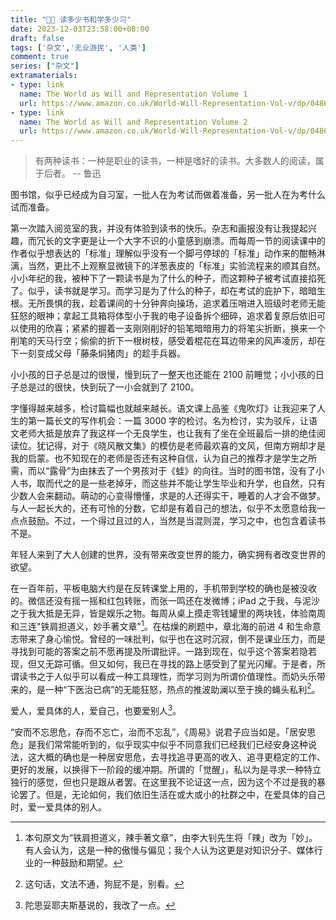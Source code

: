 ```yaml
---
title: "👨‍🎓 读多少书和学多少习"
date: 2023-12-03T23:58:00+08:00
draft: false
tags: ['杂文','无业游民', '人类']
comment: true
series: ["杂文"]
extramaterials:
- type: link
  name: The World as Will and Representation Volume 1 
  url: https://www.amazon.co.uk/World-Will-Representation-Vol-v/dp/0486217612/ref=sr_1_1?crid=1SW0SHHG1HZOD&keywords=Arthur+Schopenhauer&qid=1701650013&sprefix=arthur+schopenhauer%2Caps%2C48&sr=8-1
- type: link
  name: The World as Will and Representation Volume 2
  url: https://www.amazon.co.uk/World-Will-Representation-Vol-v/dp/0486217620/ref=sr_1_2?crid=332DVCSOBSTMW&keywords=The+World+as+Will+and+Representation&qid=1701650047&sprefix=the+world+as+will+and+representation%2Caps%2C57&sr=8-2
---
```


> 有两种读书：一种是职业的读书，一种是嗜好的读书。大多数人的阅读，属于后者。 -- 鲁迅

图书馆，似乎已经成为自习室，一批人在为考试而做着准备，另一批人在为考什么试而准备。

第一次踏入阅览室的我，并没有体验到读书的快乐。杂志和画报没有让我提起兴趣，而冗长的文字更是让一个大字不识的小童感到崩溃。而每周一节的阅读课中的作者似乎想表达的「标准」理解似乎没有一个脚弓停球的「标准」动作来的酣畅淋漓，当然，更比不上观察显微镜下的洋葱表皮的「标准」实验流程来的顺其自然。小小年纪的我，被种下了一颗读书是为了什么的种子，而这颗种子被考试直接掐死了。似乎，读书就是学习。而学习是为了什么的种子，却在考试的庇护下，暗暗生根。无所畏惧的我，趁着课间的十分钟奔向操场，追求着压哨进入班级时老师无能狂怒的眼神；拿起工具箱将体型小于我的电子设备拆个细碎，追求着复原后依旧可以使用的欣喜；紧紧的握着一支刚刚削好的铅笔暗暗用力的将笔尖折断，换来一个削笔的天马行空；偷偷的折下一根树枝，感受着棍花在耳边带来的风声凌厉，却在下一刻变成父母「藤条焖猪肉」的趁手兵器。

小小孩的日子总是过的很慢，慢到玩了一整天也还能在 2100 前睡觉；小小孩的日子总是过的很快，快到玩了一小会就到了 2100。

字懂得越来越多，检讨篇幅也就越来越长。语文课上品鉴《鬼吹灯》让我迎来了人生的第一篇长文的写作机会：一篇 3000 字的检讨。名为检讨，实为驳斥，让语文老师大抵是放弃了我这样一个无良学生，也让我有了坐在全班最后一排的绝佳阅读位。犹记得，对于《晓风散文集》的模仿是老师最欢喜的文风，但南方朔却才是我的启蒙。也不知现在的老师是否还有这种自信，认为自己的推荐才是学生之所需，而以“露骨”为由抹去了一个男孩对于《蛙》的向往。当时的图书馆，没有了小人书，取而代之的是一些老掉牙，而这些并不能让学生毕业和升学，也自然，只有少数人会来翻动。萌动的心变得懵懂，求是的人还得实干，睡着的人才会不做梦。与人一起长大的，还有可怜的分数，它却是有着自己的想法，似乎不太愿意给我一点点鼓励。不过，一个得过且过的人，当然是当混则混，学习之中，也包含着读书不是。

年轻人来到了大人创建的世界，没有带来改变世界的能力，确实拥有者改变世界的欲望。

在一百年前，平板电脑大约是在反转课堂上用的，手机带到学校的确也是被没收的。微信还没有摇一摇和红包转账，而张一鸣还在发微博；iPad 之于我，与泥沙之于我大抵是无异，皆是娱乐之物。每周从桌上摸走零钱罐里的两块钱，体验南周和三连"铁肩担道义，妙手著文章"[^1]。在枯燥的刷题中，章北海的前进 4 和生命意志带来了身心愉悦。曾经的一味批判，似乎也在这时沉寂，倒不是课业压力，而是寻找到可能的答案之前不愿再提及所谓批评。一路到现在，似乎这个答案若隐若现，但又无踪可循。但又如何，我已在寻找的路上感受到了星光闪耀。于是者，所谓读书之于人似乎可以看成一种工具理性，而学习则为所谓价值理性。而奶头乐带来的，是一种“下医治已病”的无能狂怒，热点的推波助澜以至于换的蝇头私利[^2]。

爱人，爱具体的人，爱自己，也要爱别人[^3]。

“安而不忘思危，存而不忘亡，治而不忘乱”，《周易》说君子应当如是。「居安思危」是我们常常能听到的，似乎现实中似乎不同意我们已经我们已经安身这种说法，这大概的确也是一种居安思危，去寻找追寻更高的收入、追寻更稳定的工作、更好的发展，以换得下一阶段的缓冲期。所谓的「觉醒」，私以为是寻求一种特立独行的感觉，但也只是跟从者罢。在这里我不论证这一点，因为这个不过是我的暴论罢了。但是，无论如何，我们依旧生活在或大或小的社群之中，在爱具体的自己时，爱一爱具体的别人。


[^1]: 本句原文为“铁肩担道义，辣手著文章”，由李大钊先生将「辣」改为「妙」。有人会认为，这是一种的傲慢与偏见；我个人认为这更是对知识分子、媒体行业的一种鼓励和期望。
[^2]: 这句话，文法不通，狗屁不是，别看。
[^3]: 陀思妥耶夫斯基说的，我改了一点。